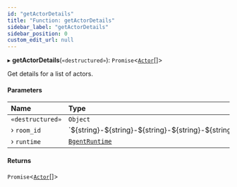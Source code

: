 ```yaml
---
id: "getActorDetails"
title: "Function: getActorDetails"
sidebar_label: "getActorDetails"
sidebar_position: 0
custom_edit_url: null
---
```


▸ **getActorDetails**(`«destructured»`): `Promise`\<[`Actor`](../interfaces/Actor.md)[]\>

Get details for a list of actors.

#### Parameters

| Name | Type |
| :------ | :------ |
| `«destructured»` | `Object` |
| › `room_id` | \`$\{string}-$\{string}-$\{string}-$\{string}-$\{string}\` |
| › `runtime` | [`BgentRuntime`](../classes/BgentRuntime.md) |

#### Returns

`Promise`\<[`Actor`](../interfaces/Actor.md)[]\>
